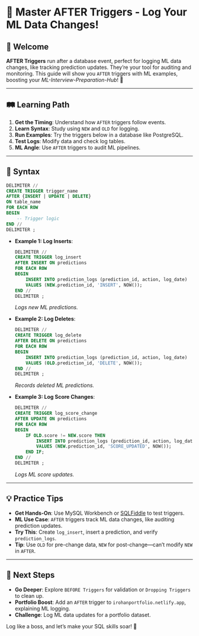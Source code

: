# 🎉 Master AFTER Triggers - Log Your ML Data Changes!

## 🌟 Welcome

**AFTER Triggers** run after a database event, perfect for logging ML data changes, like tracking prediction updates. They’re your tool for auditing and monitoring. This guide will show you `AFTER` triggers with ML examples, boosting your *ML-Interview-Preparation-Hub*! 🚀

---

## 🛤️ Learning Path

1. **Get the Timing**: Understand how `AFTER` triggers follow events.
2. **Learn Syntax**: Study using `NEW` and `OLD` for logging.
3. **Run Examples**: Try the triggers below in a database like PostgreSQL.
4. **Test Logs**: Modify data and check log tables.
5. **ML Angle**: Use `AFTER` triggers to audit ML pipelines.

---

## 📜 Syntax

```sql
DELIMITER //
CREATE TRIGGER trigger_name
AFTER {INSERT | UPDATE | DELETE}
ON table_name
FOR EACH ROW
BEGIN
    -- Trigger logic
END //
DELIMITER ;
```

- **Example 1: Log Inserts**:
  ```sql
  DELIMITER //
  CREATE TRIGGER log_insert
  AFTER INSERT ON predictions
  FOR EACH ROW
  BEGIN
      INSERT INTO prediction_logs (prediction_id, action, log_date)
      VALUES (NEW.prediction_id, 'INSERT', NOW());
  END //
  DELIMITER ;
  ```
  *Logs new ML predictions.*

- **Example 2: Log Deletes**:
  ```sql
  DELIMITER //
  CREATE TRIGGER log_delete
  AFTER DELETE ON predictions
  FOR EACH ROW
  BEGIN
      INSERT INTO prediction_logs (prediction_id, action, log_date)
      VALUES (OLD.prediction_id, 'DELETE', NOW());
  END //
  DELIMITER ;
  ```
  *Records deleted ML predictions.*

- **Example 3: Log Score Changes**:
  ```sql
  DELIMITER //
  CREATE TRIGGER log_score_change
  AFTER UPDATE ON predictions
  FOR EACH ROW
  BEGIN
      IF OLD.score != NEW.score THEN
          INSERT INTO prediction_logs (prediction_id, action, log_date)
          VALUES (NEW.prediction_id, 'SCORE_UPDATED', NOW());
      END IF;
  END //
  DELIMITER ;
  ```
  *Logs ML score updates.*

---

## 💡 Practice Tips

- **Get Hands-On**: Use MySQL Workbench or [SQLFiddle](http://sqlfiddle.com) to test triggers.
- **ML Use Case**: `AFTER` triggers track ML data changes, like auditing prediction updates.
- **Try This**: Create `log_insert`, insert a prediction, and verify `prediction_logs`.
- **Tip**: Use `OLD` for pre-change data, `NEW` for post-change—can’t modify `NEW` in `AFTER`.

---

## 🚀 Next Steps

- **Go Deeper**: Explore `BEFORE Triggers` for validation or `Dropping Triggers` to clean up.
- **Portfolio Boost**: Add an `AFTER` trigger to `irohanportfolio.netlify.app`, explaining ML logging.
- **Challenge**: Log ML data updates for a portfolio dataset.

Log like a boss, and let’s make your SQL skills soar! 🌟